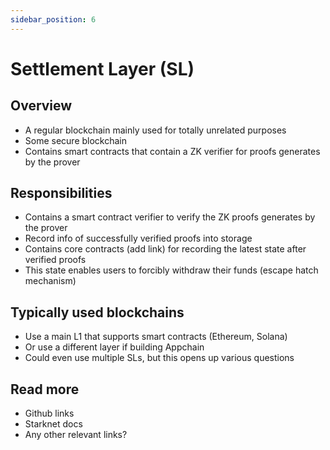 ```yaml
---
sidebar_position: 6
---
```


# Settlement Layer (SL)

## Overview

- A regular blockchain mainly used for totally unrelated purposes
- Some secure blockchain
- Contains smart contracts that contain a ZK verifier for proofs generates by the prover

## Responsibilities

- Contains a smart contract verifier to verify the ZK proofs generates by the prover
- Record info of successfully verified proofs into storage
- Contains core contracts (add link) for recording the latest state after verified proofs
- This state enables users to forcibly withdraw their funds (escape hatch mechanism)

## Typically used blockchains

- Use a main L1 that supports smart contracts (Ethereum, Solana)
- Or use a different layer if building Appchain
- Could even use multiple SLs, but this opens up various questions

## Read more

- Github links
- Starknet docs
- Any other relevant links?